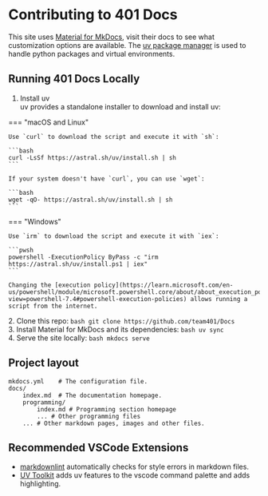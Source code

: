 # Contributing to 401 Docs

This site uses [Material for MkDocs](https://squidfunk.github.io/mkdocs-material/), visit their docs to see what customization options are available. The [uv package manager](https://docs.astral.sh/uv/) is used to handle python packages and virtual environments.

## Running 401 Docs Locally

1. Install uv  
uv provides a standalone installer to download and install uv:

=== "macOS and Linux"

    Use `curl` to download the script and execute it with `sh`:

    ```bash
    curl -LsSf https://astral.sh/uv/install.sh | sh
    ```

    If your system doesn't have `curl`, you can use `wget`:

    ```bash
    wget -qO- https://astral.sh/uv/install.sh | sh
    ```

=== "Windows"

    Use `irm` to download the script and execute it with `iex`:

    ```pwsh
    powershell -ExecutionPolicy ByPass -c "irm https://astral.sh/uv/install.ps1 | iex"
    ```

    Changing the [execution policy](https://learn.microsoft.com/en-us/powershell/module/microsoft.powershell.core/about/about_execution_policies?view=powershell-7.4#powershell-execution-policies) allows running a script from the internet.

2\. Clone this repo:
    ```bash
    git clone https://github.com/team401/Docs
    ```  
3. Install Material for MkDocs and its dependencies:
    ```bash
    uv sync
    ```  
4. Serve the site locally:
    ```bash
    mkdocs serve
    ```

## Project layout

``` text linenums="0"
mkdocs.yml    # The configuration file.
docs/
    index.md  # The documentation homepage.
    programming/
        index.md # Programming section homepage
        ... # Other programming files
    ... # Other markdown pages, images and other files.
```

## Recommended VSCode Extensions

- [markdownlint](https://marketplace.visualstudio.com/items?itemName=DavidAnson.vscode-markdownlint) automatically checks for style errors in markdown files.
- [UV Toolkit](https://marketplace.visualstudio.com/items?itemName=the0807.uv-toolkit) adds uv features to the vscode command palette and adds highlighting.
